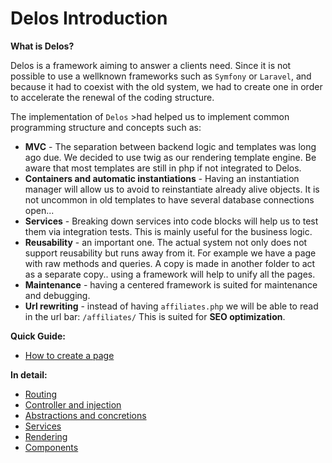 # Delos Introduction
**What is Delos?**

Delos is a framework aiming to answer a clients need.
Since it is not possible to use a wellknown frameworks such as `Symfony` or `Laravel`, and because it had to coexist with the old system,
 we had to create one in order to accelerate the renewal of the coding structure.
 
The implementation of `Delos` >had helped us to implement common programming structure and concepts such as:

* **MVC** - The separation between backend logic and templates was long ago due. 
We decided to use twig as our rendering template engine. 
Be aware that most templates are still in php if not integrated to Delos.
* **Containers and automatic instantiations** - Having an instantiation manager will allow us to avoid to reinstantiate already alive objects. 
It is not uncommon in old templates to have several database connections open...
* **Services** - Breaking down services into code blocks will help us to test them via integration tests.
This is mainly useful for the business logic.
* **Reusability** - an important one. The actual system not only does not support reusability but runs away from it. 
For example we have a page with raw methods and queries. A copy is made in another folder to act as a separate copy.. 
using a framework will help to unify all the pages.
* **Maintenance** - having a centered framework is suited for maintenance and debugging.
* **Url rewriting** - instead of having `affiliates.php` we will be able to read in the url bar: `/affiliates/`
 This is suited for **SEO optimization**.

**Quick Guide:**
* [How to create a page](documentation/quick_start.md)

**In detail:**
* [Routing](documentation/routing.md)
* [Controller and injection](documentation/controller_injection.md)
* [Abstractions and concretions](documentation/controller_injection.md#abstractions)
* [Services](documentation/services.md)
* [Rendering](documentation/render.md)
* [Components](documentation/components.md)

